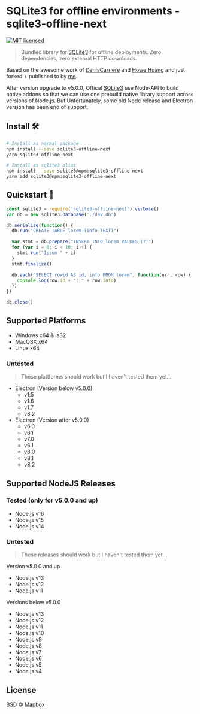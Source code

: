 # SQLite3 for offline environments - sqlite3-offline-next
[![MIT licensed](https://img.shields.io/badge/license-MIT-blue.svg)](https://raw.githubusercontent.com/DenisCarriere/sqlite3-offline/master/LICENSE)

> Bundled library for [SQLite3](https://github.com/mapbox/node-sqlite3) for offline deployments.
> Zero dependencies, zero external HTTP downloads.

Based on the awesome work of [DenisCarriere](https://github.com/DenisCarriere) and [Howe Huang](https://github.com/shihuihzh) and just forked + published to by [me](https://github.com/nicolaiort).

After version upgrade to v5.0.0, Offical [SQLite3](https://github.com/mapbox/node-sqlite3) use Node-API to build native addons so that we can use one prebuild native library support across versions of Node.js. But Unfortunately, some old Node release and Electron version has been end of support.

## Install 🛠

```bash
# Install as normal package
npm install --save sqlite3-offline-next
yarn sqlite3-offline-next

# Install as sqlite3 alias
npm install --save sqlite3@npm:sqlite3-offline-next
yarn add sqlite3@npm:sqlite3-offline-next
```

## Quickstart 🚀

```javascript
const sqlite3 = require('sqlite3-offline-next').verbose()
var db = new sqlite3.Database('./dev.db')

db.serialize(function() {
  db.run("CREATE TABLE lorem (info TEXT)")

  var stmt = db.prepare("INSERT INTO lorem VALUES (?)")
  for (var i = 0; i < 10; i++) {
    stmt.run("Ipsum " + i)
  }
  stmt.finalize()

  db.each("SELECT rowid AS id, info FROM lorem", function(err, row) {
    console.log(row.id + ": " + row.info)
  })
})

db.close()
```


## Supported Platforms

- Windows x64 & ia32
- MacOSX x64
- Linux x64

### Untested
> These plattforms should work but I haven't tested them yet...

- Electron (Version below v5.0.0)
  - v1.5
  - v1.6
  - v1.7
  - v8.2
- Electron (Version after v5.0.0)
  - v6.0
  - v6.1
  - v7.0
  - v6.1
  - v8.0
  - v8.1
  - v8.2

## Supported NodeJS Releases

### Tested (only for v5.0.0 and up)

- Node.js v16
- Node.js v15
- Node.js v14

### Untested
> These releases should work but I haven't tested them yet...

Version v5.0.0 and up
- Node.js v13
- Node.js v12
- Node.js v11

Versions below v5.0.0
- Node.js v13
- Node.js v12
- Node.js v11
- Node.js v10
- Node.js v9
- Node.js v8
- Node.js v7
- Node.js v6
- Node.js v5
- Node.js v4

## License

BSD © [Mapbox](https://github.com/mapbox/node-sqlite3)
